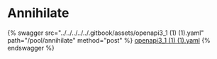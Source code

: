 # Annihilate

{% swagger src="../../../../../.gitbook/assets/openapi3_1 (1) (1).yaml" path="/pool/annihilate" method="post" %}
[openapi3_1 (1) (1).yaml](<../../../../../.gitbook/assets/openapi3_1 (1) (1).yaml>)
{% endswagger %}
